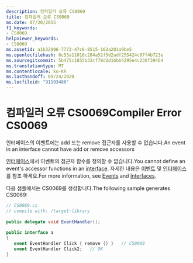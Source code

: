 ```yaml
---
description: 컴파일러 오류 CS0069
title: 컴파일러 오류 CS0069
ms.date: 07/20/2015
f1_keywords:
- CS0069
helpviewer_keywords:
- CS0069
ms.assetid: a1b32906-7773-47c6-8515-162a201a9be5
ms.openlocfilehash: 6c53a11016c284a52f5d2adf255424c07f4b723e
ms.sourcegitcommit: 5b475c1855b32cf78d2d1bbb4295e4c236f39464
ms.translationtype: MT
ms.contentlocale: ko-KR
ms.lasthandoff: 09/24/2020
ms.locfileid: "91193480"
---
```

# <a name="compiler-error-cs0069"></a><span data-ttu-id="1aa13-103">컴파일러 오류 CS0069</span><span class="sxs-lookup"><span data-stu-id="1aa13-103">Compiler Error CS0069</span></span>

<span data-ttu-id="1aa13-104">인터페이스의 이벤트에는 add 또는 remove 접근자를 사용할 수 없습니다.</span><span class="sxs-lookup"><span data-stu-id="1aa13-104">An event in an interface cannot have add or remove accessors</span></span>  
  
 <span data-ttu-id="1aa13-105">[인터페이스](../language-reference/keywords/interface.md)에서 이벤트의 접근자 함수를 정의할 수 없습니다.</span><span class="sxs-lookup"><span data-stu-id="1aa13-105">You cannot define an event's accessor functions in an [interface](../language-reference/keywords/interface.md).</span></span> <span data-ttu-id="1aa13-106">자세한 내용은 [이벤트](../programming-guide/events/index.md) 및 [인터페이스](../programming-guide/interfaces/index.md)를 참조 하세요.</span><span class="sxs-lookup"><span data-stu-id="1aa13-106">For more information, see [Events](../programming-guide/events/index.md) and [Interfaces](../programming-guide/interfaces/index.md).</span></span>  
  
 <span data-ttu-id="1aa13-107">다음 샘플에서는 CS0069를 생성합니다.</span><span class="sxs-lookup"><span data-stu-id="1aa13-107">The following sample generates CS0069:</span></span>  
  
```csharp  
// CS0069.cs  
// compile with: /target:library  
  
public delegate void EventHandler();  
  
public interface a  
{  
   event EventHandler Click { remove {} }   // CS0069  
   event EventHandler Click2;   // OK  
}  
```
